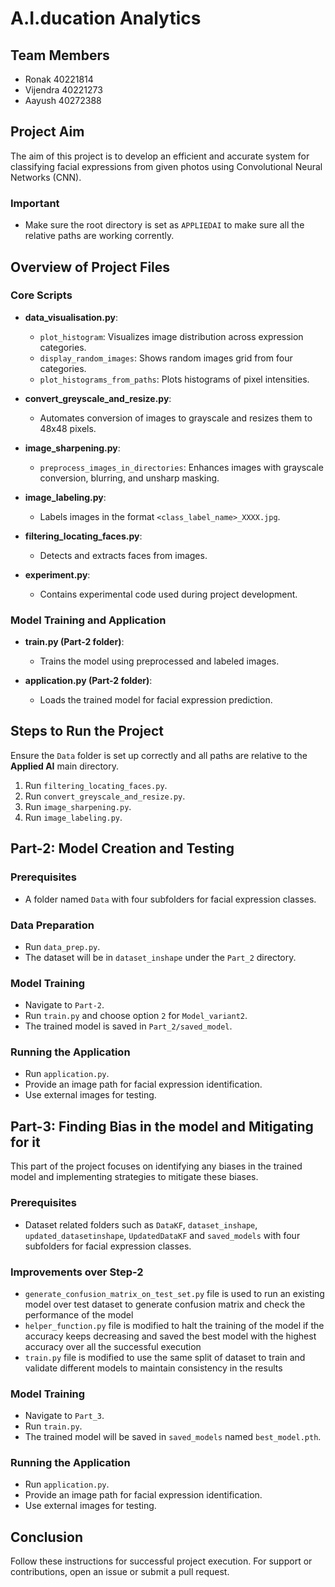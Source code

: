# A.I.ducation Analytics

## Team Members
- Ronak 40221814
- Vijendra 40221273
- Aayush 40272388

## Project Aim
The aim of this project is to develop an efficient and accurate system for classifying facial expressions from given photos using Convolutional Neural Networks (CNN).

### Important
- Make sure the root directory is set as `APPLIEDAI` to make sure all the relative paths are working corrently.

## Overview of Project Files

### Core Scripts
- **data_visualisation.py**: 
  - `plot_histogram`: Visualizes image distribution across expression categories.
  - `display_random_images`: Shows random images grid from four categories.
  - `plot_histograms_from_paths`: Plots histograms of pixel intensities.

- **convert_greyscale_and_resize.py**: 
  - Automates conversion of images to grayscale and resizes them to 48x48 pixels.

- **image_sharpening.py**: 
  - `preprocess_images_in_directories`: Enhances images with grayscale conversion, blurring, and unsharp masking.

- **image_labeling.py**: 
  - Labels images in the format `<class_label_name>_XXXX.jpg`.

- **filtering_locating_faces.py**: 
  - Detects and extracts faces from images.

- **experiment.py**: 
  - Contains experimental code used during project development.

### Model Training and Application
- **train.py (Part-2 folder)**: 
  - Trains the model using preprocessed and labeled images.

- **application.py (Part-2 folder)**: 
  - Loads the trained model for facial expression prediction.

## Steps to Run the Project
Ensure the `Data` folder is set up correctly and all paths are relative to the **Applied AI** main directory.

1. Run `filtering_locating_faces.py`.
2. Run `convert_greyscale_and_resize.py`.
3. Run `image_sharpening.py`.
4. Run `image_labeling.py`.

## Part-2: Model Creation and Testing

### Prerequisites
- A folder named `Data` with four subfolders for facial expression classes.

### Data Preparation
- Run `data_prep.py`.
- The dataset will be in `dataset_inshape` under the `Part_2` directory.

### Model Training
- Navigate to `Part-2`.
- Run `train.py` and choose option `2` for `Model_variant2`.
- The trained model is saved in `Part_2/saved_model`.

### Running the Application
- Run `application.py`.
- Provide an image path for facial expression identification.
- Use external images for testing.

## Part-3: Finding Bias in the model and Mitigating for it

This part of the project focuses on identifying any biases in the trained model and implementing strategies to mitigate these biases.

### Prerequisites
- Dataset related folders such as `DataKF`, `dataset_inshape`, `updated_datasetinshape`, `UpdatedDataKF` and `saved_models` with four subfolders for facial expression classes.

### Improvements over Step-2
- `generate_confusion_matrix_on_test_set.py` file is used to run an existing model over test dataset to generate confusion matrix and check the performance of the model
- `helper_function.py` file is modified to halt the training of the model if the accuracy keeps decreasing and saved the best model with the highest accuracy over all the successful execution
- `train.py` file is modified to use the same split of dataset to train and validate different models to maintain consistency in the results

### Model Training
- Navigate to `Part_3`.
- Run `train.py`.
- The trained model will be saved in `saved_models` named `best_model.pth`.

### Running the Application
- Run `application.py`.
- Provide an image path for facial expression identification.
- Use external images for testing.

## Conclusion
Follow these instructions for successful project execution. For support or contributions, open an issue or submit a pull request.
